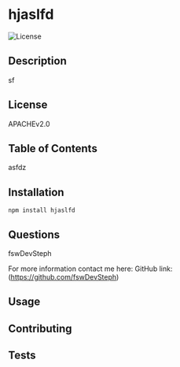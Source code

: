 
# hjaslfd 
![License](https://img.shields.io/badge/license-APACHEv2.0-blue.svg)

## Description 
sf

## License 
APACHEv2.0

## Table of Contents
asfdz

## Installation
    npm install hjaslfd
    
## Questions
fswDevSteph

For more information contact me here:
GitHub link: (https://github.com/fswDevSteph)

## Usage


## Contributing
    

## Tests    
    
    
    